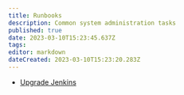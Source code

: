```yaml
---
title: Runbooks
description: Common system administration tasks
published: true
date: 2023-03-10T15:23:45.637Z
tags: 
editor: markdown
dateCreated: 2023-03-10T15:23:20.283Z
---
```



* [Upgrade Jenkins](/runbook/upgrade-jenkins)